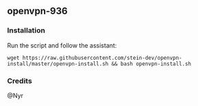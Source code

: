 ## openvpn-936

### Installation
Run the script and follow the assistant:

`wget https://raw.githubusercontent.com/stein-dev/openvpn-install/master/openvpn-install.sh && bash openvpn-install.sh`   

### Credits  
@Nyr





